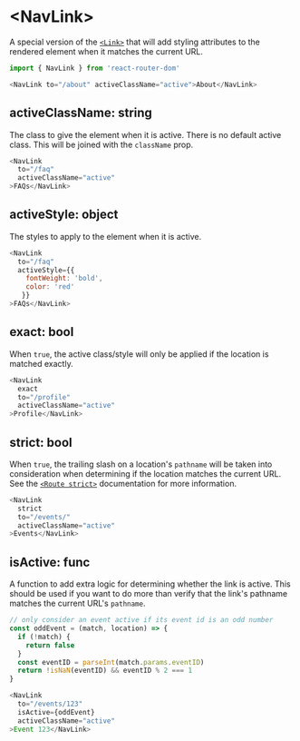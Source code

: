 # &lt;NavLink>

A special version of the [`<Link>`](Link.md) that will add styling attributes to the rendered element when it matches the current URL.

```js
import { NavLink } from 'react-router-dom'

<NavLink to="/about" activeClassName="active">About</NavLink>
```

## activeClassName: string

The class to give the element when it is active. There is no default active class. This will be joined with the `className` prop.

```js
<NavLink
  to="/faq"
  activeClassName="active"
>FAQs</NavLink>
```

## activeStyle: object

The styles to apply to the element when it is active.

```js
<NavLink
  to="/faq"
  activeStyle={{
    fontWeight: 'bold',
    color: 'red'
   }}
>FAQs</NavLink>
```

## exact: bool

When `true`, the active class/style will only be applied if the location is matched exactly.

```js
<NavLink
  exact
  to="/profile"
  activeClassName="active"
>Profile</NavLink>
```

## strict: bool

When `true`, the trailing slash on a location's `pathname` will be taken into consideration when determining if the location matches the current URL. See the [`<Route strict>`](../../../react-router/docs/api/Route.md#strict-bool) documentation for more information.

```js
<NavLink
  strict
  to="/events/"
  activeClassName="active"
>Events</NavLink>
```

## isActive: func

A function to add extra logic for determining whether the link is active. This should be used if you want to do more than verify that the link's pathname matches the current URL's `pathname`.

```js
// only consider an event active if its event id is an odd number
const oddEvent = (match, location) => {
  if (!match) {
    return false
  }
  const eventID = parseInt(match.params.eventID)
  return !isNaN(eventID) && eventID % 2 === 1
}

<NavLink
  to="/events/123"
  isActive={oddEvent}
  activeClassName="active"
>Event 123</NavLink> 
```
